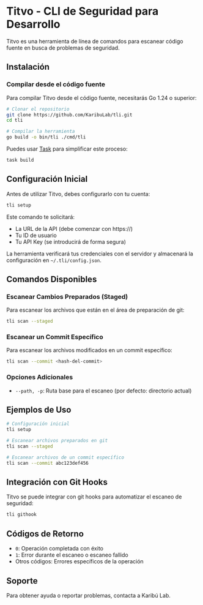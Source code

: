 # Titvo - CLI de Seguridad para Desarrollo

Titvo es una herramienta de línea de comandos para escanear código fuente en busca de problemas de seguridad. 

## Instalación

### Compilar desde el código fuente

Para compilar Titvo desde el código fuente, necesitarás Go 1.24 o superior:

```bash
# Clonar el repositorio
git clone https://github.com/KaribuLab/tli.git
cd tli

# Compilar la herramienta
go build -o bin/tli ./cmd/tli
```

Puedes usar [Task](https://taskfile.dev) para simplificar este proceso:

```bash
task build
```

## Configuración Inicial

Antes de utilizar Titvo, debes configurarlo con tu cuenta:

```bash
tli setup
```

Este comando te solicitará:
- La URL de la API (debe comenzar con https://)
- Tu ID de usuario
- Tu API Key (se introducirá de forma segura)

La herramienta verificará tus credenciales con el servidor y almacenará la configuración en `~/.tli/config.json`.

## Comandos Disponibles

### Escanear Cambios Preparados (Staged)

Para escanear los archivos que están en el área de preparación de git:

```bash
tli scan --staged
```

### Escanear un Commit Específico

Para escanear los archivos modificados en un commit específico:

```bash
tli scan --commit <hash-del-commit>
```

### Opciones Adicionales

- `--path, -p`: Ruta base para el escaneo (por defecto: directorio actual)

## Ejemplos de Uso

```bash
# Configuración inicial
tli setup

# Escanear archivos preparados en git
tli scan --staged

# Escanear archivos de un commit específico
tli scan --commit abc123def456
```

## Integración con Git Hooks

Titvo se puede integrar con git hooks para automatizar el escaneo de seguridad:

```bash
tli githook
```

## Códigos de Retorno

- `0`: Operación completada con éxito
- `1`: Error durante el escaneo o escaneo fallido
- Otros códigos: Errores específicos de la operación

## Soporte

Para obtener ayuda o reportar problemas, contacta a Karibú Lab. 
